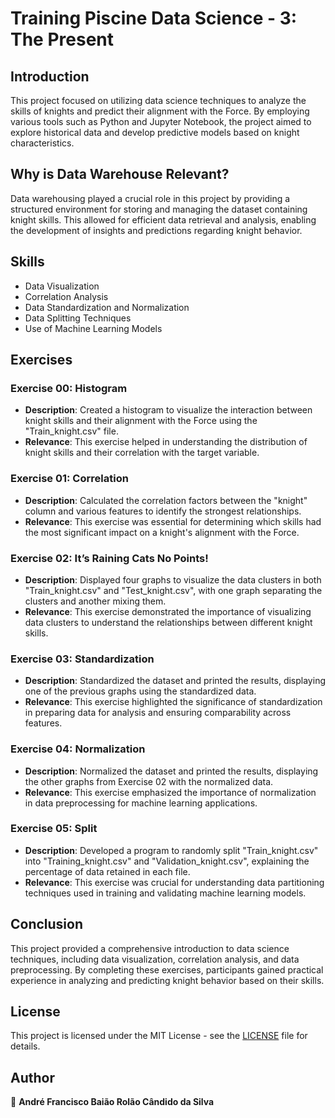 # Training Piscine Data Science - 3: The Present

## Introduction
This project focused on utilizing data science techniques to analyze the skills of knights and predict their alignment with the Force. By employing various tools such as Python and Jupyter Notebook, the project aimed to explore historical data and develop predictive models based on knight characteristics.

## Why is Data Warehouse Relevant?
Data warehousing played a crucial role in this project by providing a structured environment for storing and managing the dataset containing knight skills. This allowed for efficient data retrieval and analysis, enabling the development of insights and predictions regarding knight behavior.

## Skills
- Data Visualization
- Correlation Analysis
- Data Standardization and Normalization
- Data Splitting Techniques
- Use of Machine Learning Models

## Exercises
### Exercise 00: Histogram
- **Description**: Created a histogram to visualize the interaction between knight skills and their alignment with the Force using the "Train_knight.csv" file.
- **Relevance**: This exercise helped in understanding the distribution of knight skills and their correlation with the target variable.

### Exercise 01: Correlation
- **Description**: Calculated the correlation factors between the "knight" column and various features to identify the strongest relationships.
- **Relevance**: This exercise was essential for determining which skills had the most significant impact on a knight's alignment with the Force.

### Exercise 02: It’s Raining Cats No Points!
- **Description**: Displayed four graphs to visualize the data clusters in both "Train_knight.csv" and "Test_knight.csv", with one graph separating the clusters and another mixing them.
- **Relevance**: This exercise demonstrated the importance of visualizing data clusters to understand the relationships between different knight skills.

### Exercise 03: Standardization
- **Description**: Standardized the dataset and printed the results, displaying one of the previous graphs using the standardized data.
- **Relevance**: This exercise highlighted the significance of standardization in preparing data for analysis and ensuring comparability across features.

### Exercise 04: Normalization
- **Description**: Normalized the dataset and printed the results, displaying the other graphs from Exercise 02 with the normalized data.
- **Relevance**: This exercise emphasized the importance of normalization in data preprocessing for machine learning applications.

### Exercise 05: Split
- **Description**: Developed a program to randomly split "Train_knight.csv" into "Training_knight.csv" and "Validation_knight.csv", explaining the percentage of data retained in each file.
- **Relevance**: This exercise was crucial for understanding data partitioning techniques used in training and validating machine learning models.

## Conclusion
This project provided a comprehensive introduction to data science techniques, including data visualization, correlation analysis, and data preprocessing. By completing these exercises, participants gained practical experience in analyzing and predicting knight behavior based on their skills.

## License
This project is licensed under the MIT License - see the [LICENSE](./LICENSE) file for details.

## Author
👤 **André Francisco Baião Rolão Cândido da Silva**
